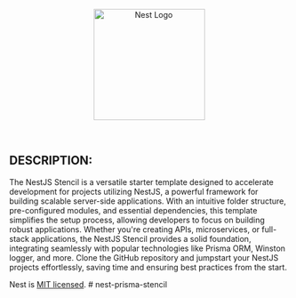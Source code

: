 <p align="center">
  <a href="http://nestjs.com/" target="blank"><img src="https://nestjs.com/img/logo-small.svg" width="200" alt="Nest Logo" /></a>
</p>

[circleci-image]: https://img.shields.io/circleci/build/github/nestjs/nest/master?token=abc123def456
[circleci-url]: https://circleci.com/gh/nestjs/nest

<br/>
  
## DESCRIPTION:
The NestJS Stencil is a versatile starter template designed to accelerate development for projects utilizing NestJS, a powerful framework for building scalable server-side applications. With an intuitive folder structure, pre-configured modules, and essential dependencies, this template simplifies the setup process, allowing developers to focus on building robust applications. Whether you're creating APIs, microservices, or full-stack applications, the NestJS Stencil provides a solid foundation, integrating seamlessly with popular technologies like Prisma ORM, Winston logger, and more. Clone the GitHub repository and jumpstart your NestJS projects effortlessly, saving time and ensuring best practices from the start.

Nest is [MIT licensed](LICENSE).
#   n e s t - p r i s m a - s t e n c i l 
 
 
